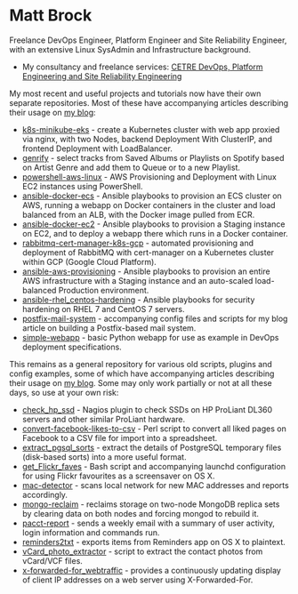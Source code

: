 # Matt Brock

Freelance DevOps Engineer, Platform Engineer and Site Reliability Engineer, with an extensive Linux SysAdmin and Infrastructure background.

* My consultancy and freelance services: [CETRE DevOps, Platform Engineering and Site Reliability Engineering](https://www.cetre.co.uk/)

My most recent and useful projects and tutorials now have their own separate repositories. Most of these have accompanying articles describing their usage on [my blog](https://blog.cetre.co.uk):

* [k8s-minikube-eks](https://github.com/mattbrock/k8s-minikube-eks) - create a Kubernetes cluster with web app proxied via nginx, with two Nodes, backend Deployment With ClusterIP, and frontend Deployment with LoadBalancer.
* [genrify](https://github.com/mattbrock/genrify) - select tracks from Saved Albums or Playlists on Spotify based on Artist Genre and add them to Queue or to a new Playlist.
* [powershell-aws-linux](https://github.com/mattbrock/powershell-aws-linux) - AWS Provisioning and Deployment with Linux EC2 instances using PowerShell.
* [ansible-docker-ecs](https://github.com/mattbrock/ansible-docker-ecs) - Ansible playbooks to provision an ECS cluster on AWS, running a webapp on Docker containers in the cluster and load balanced from an ALB, with the Docker image pulled from ECR.
* [ansible-docker-ec2](https://github.com/mattbrock/ansible-docker-ec2) - Ansible playbooks to provision a Staging instance on EC2, and to deploy a webapp there which runs in a Docker container.
* [rabbitmq-cert-manager-k8s-gcp](https://github.com/mattbrock/rabbitmq-cert-manager-k8s-gcp) - automated provisioning and deployment of RabbitMQ with cert-manager on a Kubernetes cluster within GCP (Google Cloud Platform).
* [ansible-aws-provisioning](https://github.com/mattbrock/ansible-aws-provisioning) - Ansible playbooks to provision an entire AWS infrastructure with a Staging instance and an auto-scaled load-balanced Production environment.
* [ansible-rhel_centos-hardening](https://github.com/mattbrock/ansible-rhel-centos-hardening) - Ansible playbooks for security hardening on RHEL 7 and CentOS 7 servers.
* [postfix-mail-system](https://github.com/mattbrock/postfix-mail-system) - accompanying config files and scripts for my blog article on building a Postfix-based mail system.
* [simple-webapp](https://github.com/mattbrock/simple-webapp) - basic Python webapp for use as example in DevOps deployment specifications.

This remains as a general repository for various old scripts, plugins and config examples, some of which have accompanying articles describing their usage on [my blog](https://blog.cetre.co.uk). Some may only work partially or not at all these days, so use at your own risk:

* [check_hp_ssd](check_hp_ssd) - Nagios plugin to check SSDs on HP ProLiant DL360 servers and other similar ProLiant hardware.
* [convert-facebook-likes-to-csv](convert-facebook-likes-to-csv) - Perl script to convert all liked pages on Facebook to a CSV file for import into a spreadsheet.
* [extract_pgsql_sorts](extract_pgsql_sorts) - extract the details of PostgreSQL temporary files (disk-based sorts) into a more useful format.
* [get_Flickr_faves](get_Flickr_faves) - Bash script and accompanying launchd configuration for using Flickr favourites as a screensaver on OS X.
* [mac-detector](mac-detector) - scans local network for new MAC addresses and reports accordingly.
* [mongo-reclaim](mongo-reclaim) - reclaims storage on two-node MongoDB replica sets by clearing data on both nodes and forcing mongod to rebuild it.
* [pacct-report](pacct-report) - sends a weekly email with a summary of user activity, login information and commands run.
* [reminders2txt](reminders2txt) - exports items from Reminders app on OS X to plaintext.
* [vCard_photo_extractor](vCard_photo_extractor) - script to extract the contact photos from vCard/VCF files.
* [x-forwarded-for_webtraffic](x-forwarded-for_webtraffic) - provides a continuously updating display of client IP addresses on a web server using X-Forwarded-For.